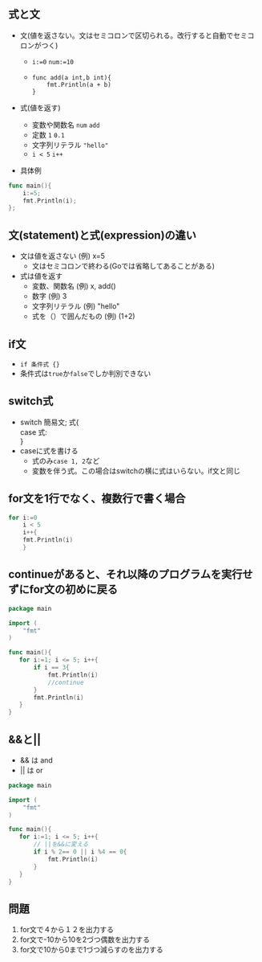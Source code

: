 ## 式と文
- 文(値を返さない。文はセミコロンで区切られる。改行すると自動でセミコロンがつく)
  - `i:=0` `num:=10` 
  - ```
    func add(a int,b int){
        fmt.Println(a + b)
    }
    ``` 
- 式(値を返す)
  - 変数や関数名 `num`  `add`
  - 定数 `1`  `0.1`
  - 文字列リテラル `"hello" `  
  - `i < 5` `i++`

- 具体例
```go
func main(){
	i:=5;
	fmt.Println(i);
};
```
## 文(statement)と式(expression)の違い
- 文は値を返さない (例) x=5
  - 文はセミコロンで終わる(Goでは省略してあることがある) 
- 式は値を返す   
  - 変数、関数名  (例) x, add()
  - 数字        (例) 3        
  - 文字列リテラル      (例) "hello"
  - 式を（）で囲んだもの   (例) (1+2)

## if文
- `if 条件式 {}`
- 条件式は`true`か`false`でしか判別できない

## switch式
- switch 簡易文; 式{  
  case 式:  
  }
- caseに式を書ける
  - 式のみ`case 1, 2`など
  - 変数を伴う式。この場合はswitchの横に式はいらない。if文と同じ 


## for文を1行でなく、複数行で書く場合
```go
for i:=0
    i < 5
    i++{
    fmt.Println(i)
    }
```

## continueがあると、それ以降のプログラムを実行せずにfor文の初めに戻る
```go
package main

import (
	"fmt"
)

func main(){
   for i:=1; i <= 5; i++{
	   if i == 3{
		   fmt.Println(i)
		   //continue
	   } 
	   fmt.Println(i)
   }
}
```
## &&と||
- && は and
- || は or

```go
package main

import (
	"fmt"
)

func main(){
   for i:=1; i <= 5; i++{
   	   // ||を&&に変える 
	   if i % 2== 0 || i %4 == 0{
		   fmt.Println(i)
	   } 
   }
}
```

## 問題
1. for文で４から１２を出力する
2. for文で-10から10を2づつ偶数を出力する
3. for文で10から0まで1づつ減らすのを出力する  
